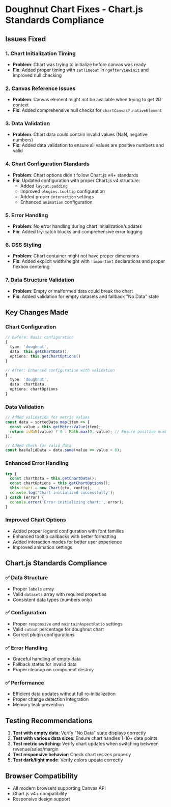 # Doughnut Chart Fixes - Chart.js Standards Compliance

## Issues Fixed

### 1. **Chart Initialization Timing**
- **Problem**: Chart was trying to initialize before canvas was ready
- **Fix**: Added proper timing with `setTimeout` in `ngAfterViewInit` and improved null checking

### 2. **Canvas Reference Issues**  
- **Problem**: Canvas element might not be available when trying to get 2D context
- **Fix**: Added comprehensive null checks for `chartCanvas?.nativeElement`

### 3. **Data Validation**
- **Problem**: Chart data could contain invalid values (NaN, negative numbers)
- **Fix**: Added data validation to ensure all values are positive numbers and valid

### 4. **Chart Configuration Standards**
- **Problem**: Chart options didn't follow Chart.js v4+ standards
- **Fix**: Updated configuration with proper Chart.js v4 structure:
  - Added `layout.padding`
  - Improved `plugins.tooltip` configuration
  - Added proper `interaction` settings
  - Enhanced `animation` configuration

### 5. **Error Handling**
- **Problem**: No error handling during chart initialization/updates
- **Fix**: Added try-catch blocks and comprehensive error logging

### 6. **CSS Styling**
- **Problem**: Chart container might not have proper dimensions
- **Fix**: Added explicit width/height with `!important` declarations and proper flexbox centering

### 7. **Data Structure Validation**
- **Problem**: Empty or malformed data could break the chart
- **Fix**: Added validation for empty datasets and fallback "No Data" state

## Key Changes Made

### Chart Configuration
```typescript
// Before: Basic configuration
{
  type: 'doughnut',
  data: this.getChartData(),
  options: this.getChartOptions()
}

// After: Enhanced configuration with validation
{
  type: 'doughnut',
  data: chartData,
  options: chartOptions
}
```

### Data Validation
```typescript
// Added validation for metric values
const data = sortedData.map(item => {
  const value = this.getMetricValue(item);
  return isNaN(value) ? 0 : Math.max(0, value); // Ensure positive numbers
});

// Added check for valid data
const hasValidData = data.some(value => value > 0);
```

### Enhanced Error Handling
```typescript
try {
  const chartData = this.getChartData();
  const chartOptions = this.getChartOptions();
  this.chart = new Chart(ctx, config);
  console.log('Chart initialized successfully');
} catch (error) {
  console.error('Error initializing chart:', error);
}
```

### Improved Chart Options
- Added proper legend configuration with font families
- Enhanced tooltip callbacks with better formatting
- Added interaction modes for better user experience
- Improved animation settings

## Chart.js Standards Compliance

### ✅ Data Structure
- Proper `labels` array
- Valid `datasets` array with required properties
- Consistent data types (numbers only)

### ✅ Configuration
- Proper `responsive` and `maintainAspectRatio` settings
- Valid `cutout` percentage for doughnut chart
- Correct plugin configurations

### ✅ Error Handling
- Graceful handling of empty data
- Fallback states for invalid data
- Proper cleanup on component destroy

### ✅ Performance
- Efficient data updates without full re-initialization
- Proper change detection integration
- Memory leak prevention

## Testing Recommendations

1. **Test with empty data**: Verify "No Data" state displays correctly
2. **Test with various data sizes**: Ensure chart handles 1-10+ data points
3. **Test metric switching**: Verify chart updates when switching between revenue/sales/margin
4. **Test responsive behavior**: Check chart resizes properly
5. **Test dark/light mode**: Verify colors update correctly

## Browser Compatibility
- All modern browsers supporting Canvas API
- Chart.js v4+ compatibility
- Responsive design support
